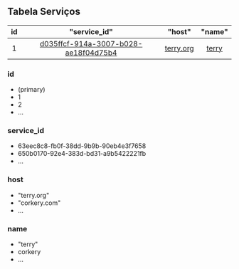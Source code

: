 ## Tabela Serviços
|  id  |                     "service_id"                      |            "host"            |          "name"          |
|:--:|:---------------------------------------------------:|:--------------------------:|:----------------------:|
|  1   | [d035ffcf-914a-3007-b028-ae18f04d75b4](servico.md#id) | [terry.org](servico.md#host) | [terry](servico.md#name) |

### id
- (primary)
- 1
- 2
- ...

### service_id
- 63eec8c8-fb0f-38dd-9b9b-90eb4e3f7658
- 650b0170-92e4-383d-bd31-a9b5422221fb
- ...

### host
- "terry.org"
- "corkery.com"
- ...

### name
- "terry"
- corkery
- ...